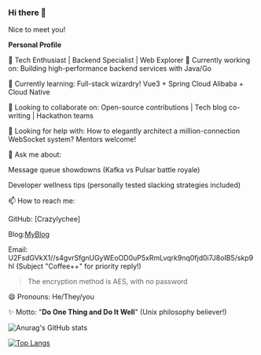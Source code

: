 ### Hi there 👋

Nice to meet you!

 **Personal Profile**

  🚀 Tech Enthusiast | Backend Specialist | Web Explorer
  🔭 Currently working on: Building high-performance backend services with Java/Go
  
  🌱 Currently learning: Full-stack wizardry! Vue3 + Spring Cloud Alibaba + Cloud Native
  
  👯 Looking to collaborate on: Open-source contributions | Tech blog co-writing | Hackathon teams
  
  🤔 Looking for help with: How to elegantly architect a million-connection WebSocket system? Mentors welcome!
  
  💬 Ask me about:
  
  Message queue showdowns (Kafka vs Pulsar battle royale)
  
  Developer wellness tips (personally tested slacking strategies included)
  
  📫 How to reach me:
  
  GitHub: [Crazylychee]
  
  Blog:[MyBlog](https://crazylychee.github.io/)

  Email: U2FsdGVkX1//s4gvrSfgnUGyWEoOD0uP5xRmLvqrk9nq0fjd0i7J8oIB5/skp9hI (Subject "Coffee++" for priority reply!)
> The encryption method is AES, with no password

  😄 Pronouns: He/They/you

  ✨ Motto: "**Do One Thing and Do It Well**" (Unix philosophy believer!)


 ![Anurag's GitHub stats](https://github-readme-stats.vercel.app/api?username=Crazylychee&count_private=true&random=123)  

 [![Top Langs](https://github-readme-stats.vercel.app/api/top-langs/?username=Crazylychee&layout=compact&langs_count=6)](https://github.com/Crazylychee)
